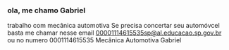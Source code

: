 ### ola, me chamo Gabriel
trabalho com mecânica automotiva
Se precisa concertar seu automóvcel
basta me chamar nesse email
00001114615535sp@al.educacao.sp.gov.br
ou no numero 0001114615535
Mecânica Automotiva Gabriel
